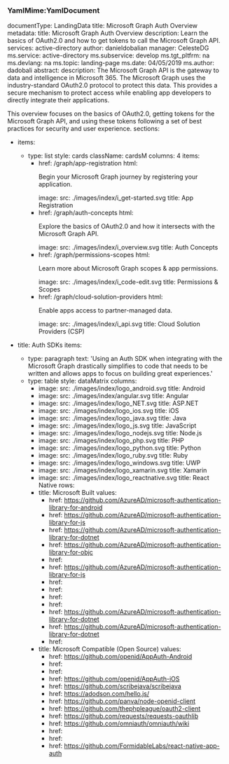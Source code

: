### YamlMime:YamlDocument
documentType: LandingData
title: Microsoft Graph Auth Overview
metadata:
  title: Microsoft Graph Auth Overview
  description: Learn the basics of OAuth2.0 and how to get tokens to call the Microsoft Graph API. 
  services: active-directory
  author: danieldobalian
  manager: CelesteDG
  ms.service: active-directory
  ms.subservice: develop
  ms.tgt_pltfrm: na
  ms.devlang: na
  ms.topic: landing-page
  ms.date: 04/05/2019
  ms.author: dadobali
abstract:
  description: The Microsoft Graph API is the gateway to data and intelligence in Microsoft 365.  The Microsoft Graph uses the industry-standard OAuth2.0 protocol to protect this data. This provides a secure mechanism to protect access while enabling app developers to directly integrate their applications.  

  This overview focuses on the basics of OAuth2.0, getting tokens for the Microsoft Graph API, and using these tokens following a set of best practices for security and user experience. 
sections:

  - items:
    - type: list
      style: cards
      className: cardsM
      columns: 4
      items:
      - href: /graph/app-registration
        html: <p>Begin your Microsoft Graph journey by registering your application.</p>
        image:
          src: ./images/index/i_get-started.svg
        title: App Registration
      - href: /graph/auth-concepts
        html: <p>Explore the basics of OAuth2.0 and how it intersects with the Microsoft Graph API.</p>
        image:
          src: ./images/index/i_overview.svg
        title: Auth Concepts
      - href: /graph/permissions-scopes
        html: <p>Learn more about Microsoft Graph scopes & app permissions.</p>
        image:
          src: ./images/index/i_code-edit.svg
        title: Permissions & Scopes
      - href: /graph/cloud-solution-providers
        html: <p>Enable apps access to partner-managed data.</p>
        image:
          src: ./images/index/i_api.svg
        title: Cloud Solution Providers (CSP)
  
  - title: Auth SDKs
    items:
    - type: paragraph
      text: 'Using an Auth SDK when integrating with the Microsoft Graph drastically simplifies to code that needs to be written and allows apps to focus on building great experiences.'
    - type: table
      style: dataMatrix
      columns:
        - image:
            src: ./images/index/logo_android.svg
          title: Android
        - image:
            src: ./images/index/angular.svg
          title: Angular
        - image:
            src: ./images/index/logo_NET.svg
          title: ASP.NET
        - image:
            src: ./images/index/logo_ios.svg
          title: iOS
        - image:
            src: ./images/index/logo_java.svg
          title: Java
        - image:
            src: ./images/index/logo_js.svg
          title: JavaScript
        - image:
            src: ./images/index/logo_nodejs.svg
          title: Node.js
        - image:
            src: ./images/index/logo_php.svg
          title: PHP
        - image:
            src: ./images/index/logo_python.svg
          title: Python
        - image:
            src: ./images/index/logo_ruby.svg
          title: Ruby
        - image:
            src: ./images/index/logo_windows.svg
          title: UWP
        - image:
            src: ./images/index/logo_xamarin.svg
          title: Xamarin
        - image:
            src: ./images/index/logo_reactnative.svg
          title: React Native 
      rows:
        - title: Microsoft Built
          values:
          - href: https://github.com/AzureAD/microsoft-authentication-library-for-android
          - href: https://github.com/AzureAD/microsoft-authentication-library-for-js
          - href: https://github.com/AzureAD/microsoft-authentication-library-for-dotnet
          - href: https://github.com/AzureAD/microsoft-authentication-library-for-objc
          - href: 
          - href: https://github.com/AzureAD/microsoft-authentication-library-for-js
          - href: 
          - href: 
          - href: 
          - href: 
          - href: https://github.com/AzureAD/microsoft-authentication-library-for-dotnet
          - href: https://github.com/AzureAD/microsoft-authentication-library-for-dotnet
          - href: 
        - title: Microsoft Compatible (Open Source)
          values:
          - href: https://github.com/openid/AppAuth-Android
          - href: 
          - href:
          - href: https://github.com/openid/AppAuth-iOS
          - href: https://github.com/scribejava/scribejava
          - href: https://adodson.com/hello.js/
          - href: https://github.com/panva/node-openid-client
          - href: https://github.com/thephpleague/oauth2-client
          - href: https://github.com/requests/requests-oauthlib
          - href: https://github.com/omniauth/omniauth/wiki
          - href: 
          - href: 
          - href: https://github.com/FormidableLabs/react-native-app-auth
 
